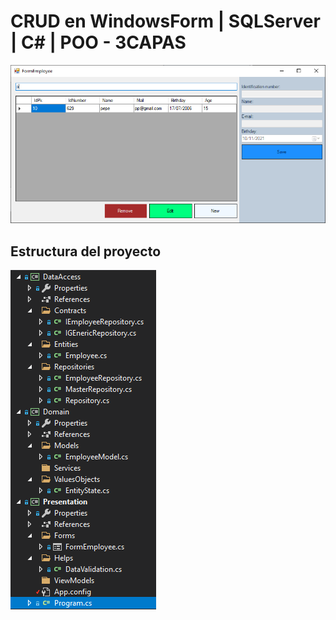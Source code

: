 # CRUD en WindowsForm | SQLServer | C# | POO - 3CAPAS

![Formulario](https://github.com/VictorDamian/crud_tres_capas/blob/master/img/inicio.png)

## Estructura del proyecto

![alt text](https://github.com/VictorDamian/crud_tres_capas/blob/master/img/estruc.png)